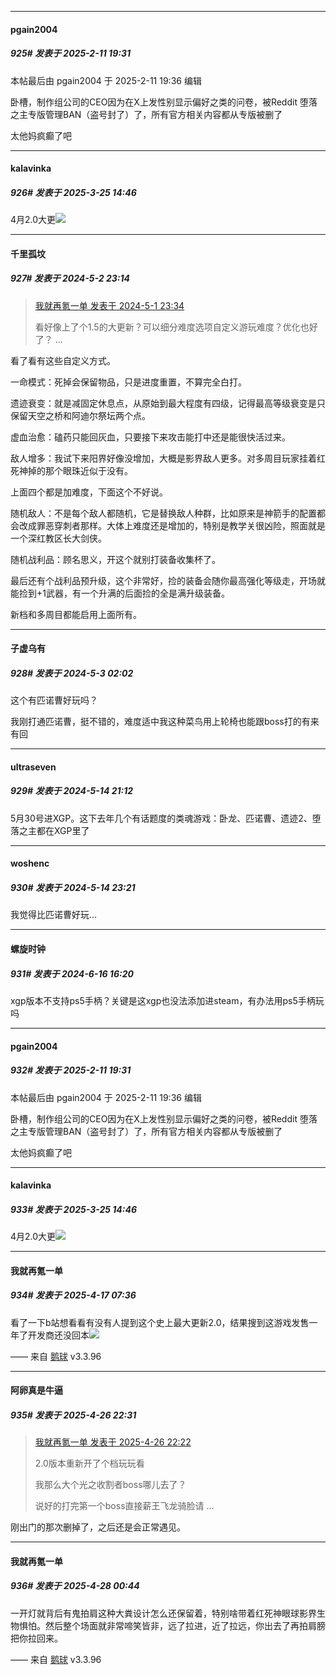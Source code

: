 ﻿
*****

####  pgain2004  
##### 925#       发表于 2025-2-11 19:31

 本帖最后由 pgain2004 于 2025-2-11 19:36 编辑 

卧槽，制作组公司的CEO因为在X上发性别显示偏好之类的问卷，被Reddit 堕落之主专版管理BAN（盗号封了）了，所有官方相关内容都从专版被删了

太他妈疯癫了吧

*****

####  kalavinka  
##### 926#       发表于 2025-3-25 14:46

4月2.0大更<img src="https://static.saraba1st.com/image/smiley/face2017/067.png" referrerpolicy="no-referrer">

*****

####  千里孤坟  
##### 927#       发表于 2024-5-2 23:14

<blockquote><a href="httphttps://stage1st.com/2b/forum.php?mod=redirect&amp;goto=findpost&amp;pid=64786235&amp;ptid=2126152" target="_blank">我就再氪一单 发表于 2024-5-1 23:34</a>

看好像上了个1.5的大更新？可以细分难度选项自定义游玩难度？优化也好了？ ...</blockquote>
看了看有这些自定义方式。

一命模式：死掉会保留物品，只是进度重置，不算完全白打。

遗迹衰变：就是减固定休息点，从原始到最大程度有四级，记得最高等级衰变是只保留天空之桥和阿迪尔祭坛两个点。

虚血治愈：磕药只能回灰血，只要接下来攻击能打中还是能很快活过来。

敌人增多：我试下来阳界好像没增加，大概是影界敌人更多。对多周目玩家挂着红死神掉的那个眼珠近似于没有。

上面四个都是加难度，下面这个不好说。

随机敌人：不是每个敌人都随机，它是替换敌人种群，比如原来是神箭手的配置都会改成罪恶穿刺者那样。大体上难度还是增加的，特别是教学关很凶险，照面就是一个深红教区长大剑侠。

随机战利品：顾名思义，开这个就别打装备收集杯了。

最后还有个战利品预升级，这个非常好，捡的装备会随你最高强化等级走，开场就能捡到+1武器，有一个升满的后面捡的全是满升级装备。

新档和多周目都能启用上面所有。

*****

####  子虚乌有  
##### 928#       发表于 2024-5-3 02:02

这个有匹诺曹好玩吗？

我刚打通匹诺曹，挺不错的，难度适中我这种菜鸟用上轮椅也能跟boss打的有来有回

*****

####  ultraseven  
##### 929#       发表于 2024-5-14 21:12

5月30号进XGP。这下去年几个有话题度的类魂游戏：卧龙、匹诺曹、遗迹2、堕落之主都在XGP里了

*****

####  woshenc  
##### 930#       发表于 2024-5-14 23:21

我觉得比匹诺曹好玩...

*****

####  螺旋时钟  
##### 931#       发表于 2024-6-16 16:20

xgp版本不支持ps5手柄？关键是这xgp也没法添加进steam，有办法用ps5手柄玩吗

*****

####  pgain2004  
##### 932#       发表于 2025-2-11 19:31

 本帖最后由 pgain2004 于 2025-2-11 19:36 编辑 

卧槽，制作组公司的CEO因为在X上发性别显示偏好之类的问卷，被Reddit 堕落之主专版管理BAN（盗号封了）了，所有官方相关内容都从专版被删了

太他妈疯癫了吧

*****

####  kalavinka  
##### 933#       发表于 2025-3-25 14:46

4月2.0大更<img src="https://static.stage1st.com/image/smiley/face2017/067.png" referrerpolicy="no-referrer">

*****

####  我就再氪一单  
##### 934#       发表于 2025-4-17 07:36

看了一下b站想看看有没有人提到这个史上最大更新2.0，结果搜到这游戏发售一年了开发商还没回本<img src="https://static.stage1st.com/image/smiley/face2017/067.png" referrerpolicy="no-referrer">

—— 来自 [鹅球](https://www.pgyer.com/GcUxKd4w) v3.3.96

*****

####  阿卵真是牛逼  
##### 935#       发表于 2025-4-26 22:31

<blockquote><a href="httphttps://stage1st.com/2b/forum.php?mod=redirect&amp;goto=findpost&amp;pid=67758652&amp;ptid=2126152" target="_blank">我就再氪一单 发表于 2025-4-26 22:22</a>

2.0版本重新开了个档玩玩看

我那么大个光之收割者boss哪儿去了？

说好的打完第一个boss直接薪王飞龙骑脸请 ...</blockquote>
刚出门的那次删掉了，之后还是会正常遇见。


*****

####  我就再氪一单  
##### 936#       发表于 2025-4-28 00:44

一开灯就背后有鬼拍肩这种大粪设计怎么还保留着，特别啥带着红死神眼球影界生物惧怕。然后整个场面就非常啼笑皆非，远了拉进，近了拉远，你出去了再拍肩膀把你拉回来。

—— 来自 [鹅球](https://www.pgyer.com/GcUxKd4w) v3.3.96

